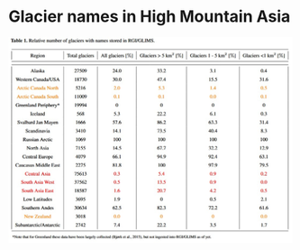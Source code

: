 # Glacier names in High Mountain Asia

![alt text](https://github.com/fidelsteiner/hma-cryo-toponyms/blob/main/Table1.jpg?raw=true)
